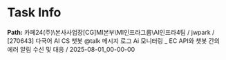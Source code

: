 # Task Info

**Path:** 카페24(주)\본사사업장\[CG]MI본부\MI인프라그룹\AI인프라4팀 / jwpark / [270643] 다국어 AI CS 챗봇 @talk 메시지 로그 Ai 모니터링 _ EC API와 챗봇 간의 에러 알림 수신 및 대응 / 2025-08-01_00-00-00

